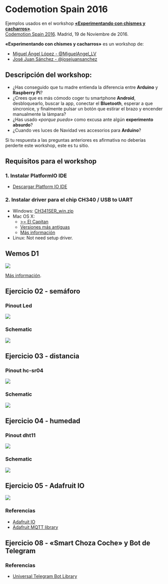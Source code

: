 # Codemotion Spain 2016

Ejemplos usados en el workshop **[«Experimentando con chismes y cacharros»][1]**.  
[Codemotion Spain 2016][2]. Madrid, 19 de Noviembre de 2016.

**«Experimentando con chismes y cacharros»** es un workshop de:
- [Miguel Ángel López  - @MiguelAngel_LV][3]
- [José Juan Sánchez - @josejuansanchez][4]

## Descripción del workshop:

* ¿Has conseguido que tu madre entienda la diferencia entre **Arduino** y **Raspberry Pi**?
* ¿Crees que es más cómodo coger tu smartphone **Android**, desbloquearlo, buscar la app, conectar el **Bluetooth**, esperar a que sincronice, y finalmente pulsar un botón que estirar el brazo y encender manualmente la lámpara?
* ¿Has usado *«porque puedo»* como excusa ante algún **experimento absurdo**?
* ¿Cuando ves luces de Navidad ves accesorios para **Arduino**?

Si tu respuesta a las preguntas anteriores es afirmativa no deberías perderte este workshop, este es tu sitio.

## Requisitos para el workshop

### 1. Instalar PlatformIO IDE

* [Descargar Platform IO IDE][platformio-ide]

### 2. Instalar driver para el chip CH340 / USB to UART

* Windows: [CH341SER_win.zip][6]
* Mac OS X:
  * [>= El Capitan][7]
  * [Versiones más antiguas][8]
  * [Más información][9]
* Linux: Not need setup driver.

## Wemos D1

![](_resources/wemos_d1.jpg)

[Más información][5].

## Ejercicio 02 - semáforo

### Pinout Led

![](_resources/led_anodo_catodo.png)

### Schematic

![](fritzing/02-semaforo.png)

## Ejercicio 03 - distancia

### Pinout hc-sr04

![](_resources/hs-sr04-pinout.jpg)

### Schematic

![](fritzing/03-distancia.png)

## Ejercicio 04 - humedad

### Pinout dht11

![](_resources/dht11-pinout.png)

### Schematic

![](fritzing/04-humedad.png)

## Ejercicio 05 - Adafruit IO

![](_resources/adafruit-io.png)

### Referencias

* [Adafruit IO][io-adafruit]
* [Adafruit MQTT library][adafruit-mqtt]

## Ejercicio 08 - «Smart Choza Coche» y Bot de Telegram

### Referencias

* [Universal Telegram Bot Library][bot-telegram]

[1]: https://2016.codemotion.es/agenda.html#5716304078045184/84674010
[2]: http://2016.codemotion.es
[3]: http://twitter.com/MiguelAngel_LV
[4]: http://twitter.com/josejuansanchez
[5]: https://www.wemos.cc/product/d1.html
[6]: https://www.wemos.cc/downloads/CH341SER_win.zip
[7]: https://github.com/adrianmihalko/ch340g-ch34g-ch34x-mac-os-x-driver
[8]: https://www.wemos.cc/downloads/CH341SER_MAC_old.ZIP
[9]: http://kig.re/2014/12/31/how-to-use-arduino-nano-mini-pro-with-CH340G-on-mac-osx-yosemite.html

[platformio-ide]: http://platformio.org/platformio-ide
[io-adafruit]: https://io.adafruit.com
[adafruit-mqtt]: https://github.com/adafruit/Adafruit_MQTT_Library
[bot-telegram]: https://github.com/witnessmenow/Universal-Arduino-Telegram-Bot
